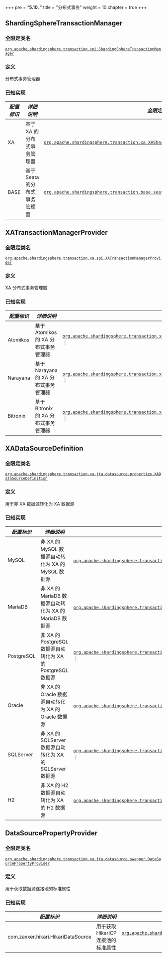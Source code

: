 +++
pre = "<b>5.10. </b>"
title = "分布式事务"
weight = 10
chapter = true
+++

## ShardingSphereTransactionManager

### 全限定类名

[`org.apache.shardingsphere.transaction.spi.ShardingSphereTransactionManager`](https://github.com/apache/shardingsphere/blob/master/kernel/transaction/api/src/main/java/org/apache/shardingsphere/transaction/spi/ShardingSphereTransactionManager.java)

### 定义

分布式事务管理器

### 已知实现

| *配置标识* | *详细说明*             | *全限定类名*                                                                                                                                                                                                                                                                                                    |
|--------|--------------------|------------------------------------------------------------------------------------------------------------------------------------------------------------------------------------------------------------------------------------------------------------------------------------------------------------|
| XA     | 基于 XA 的分布式事务管理器    | [`org.apache.shardingsphere.transaction.xa.XAShardingSphereTransactionManager`](https://github.com/apache/shardingsphere/blob/master/kernel/transaction/type/xa/core/src/main/java/org/apache/shardingsphere/transaction/xa/XAShardingSphereTransactionManager.java)                                       |
| BASE   | 基于 Seata 的分布式事务管理器 | [`org.apache.shardingsphere.transaction.base.seata.at.SeataATShardingSphereTransactionManager`](https://github.com/apache/shardingsphere/blob/master/kernel/transaction/type/base/seata-at/src/main/java/org/apache/shardingsphere/transaction/base/seata/at/SeataATShardingSphereTransactionManager.java) |

## XATransactionManagerProvider

### 全限定类名

[`org.apache.shardingsphere.transaction.xa.spi.XATransactionManagerProvider`](https://github.com/apache/shardingsphere/blob/master/kernel/transaction/type/xa/spi/src/main/java/org/apache/shardingsphere/transaction/xa/spi/XATransactionManagerProvider.java)

### 定义

XA 分布式事务管理器

### 已知实现

| *配置标识*   | *详细说明*                    | *全限定类名*                                                                                                                                                                                                                                                                                                                   |
|----------|---------------------------|---------------------------------------------------------------------------------------------------------------------------------------------------------------------------------------------------------------------------------------------------------------------------------------------------------------------------|
| Atomikos | 基于 Atomikos 的 XA 分布式事务管理器 | [`org.apache.shardingsphere.transaction.xa.atomikos.manager.AtomikosTransactionManagerProvider`](https://github.com/apache/shardingsphere/blob/master/kernel/transaction/type/xa/provider/atomikos/src/main/java/org/apache/shardingsphere/transaction/xa/atomikos/manager/AtomikosTransactionManagerProvider.java) ｜     |
| Narayana | 基于 Narayana 的 XA 分布式事务管理器 | [`org.apache.shardingsphere.transaction.xa.narayana.manager.NarayanaXATransactionManagerProvider`](https://github.com/apache/shardingsphere/blob/master/kernel/transaction/type/xa/provider/narayana/src/main/java/org/apache/shardingsphere/transaction/xa/narayana/manager/NarayanaXATransactionManagerProvider.java) ｜ |
| Bitronix | 基于 Bitronix 的 XA 分布式事务管理器 | [`org.apache.shardingsphere.transaction.xa.bitronix.manager.BitronixXATransactionManagerProvider`](https://github.com/apache/shardingsphere/blob/master/kernel/transaction/type/xa/provider/bitronix/src/main/java/org/apache/shardingsphere/transaction/xa/bitronix/manager/BitronixXATransactionManagerProvider.java) ｜ |

## XADataSourceDefinition

### 全限定类名

[`org.apache.shardingsphere.transaction.xa.jta.datasource.properties.XADataSourceDefinition`](https://github.com/apache/shardingsphere/blob/master/kernel/transaction/type/xa/core/src/main/java/org/apache/shardingsphere/transaction/xa/jta/datasource/properties/XADataSourceDefinition.java)

### 定义

用于非 XA 数据源转化为 XA 数据源

### 已知实现 

| *配置标识*     | *详细说明*                                         | *全限定类名*                                                                                                                                                                                                                                                                                                                                |
|------------|------------------------------------------------|----------------------------------------------------------------------------------------------------------------------------------------------------------------------------------------------------------------------------------------------------------------------------------------------------------------------------------------|
| MySQL      | 非 XA 的 MySQL 数据源自动转化为 XA 的 MySQL 数据源           | [`org.apache.shardingsphere.transaction.xa.jta.datasource.properties.dialect.MySQLXADataSourceDefinition`](https://github.com/apache/shardingsphere/blob/master/kernel/transaction/type/xa/core/src/main/java/org/apache/shardingsphere/transaction/xa/jta/datasource/properties/dialect/MySQLXADataSourceDefinition.java) ｜           |
| MariaDB    | 非 XA 的 MariaDB 数据源自动转化为 XA 的 MariaDB 数据源       | [`org.apache.shardingsphere.transaction.xa.jta.datasource.properties.dialect.MariaDBXADataSourceDefinition`](https://github.com/apache/shardingsphere/blob/master/kernel/transaction/type/xa/core/src/main/java/org/apache/shardingsphere/transaction/xa/jta/datasource/properties/dialect/MariaDBXADataSourceDefinition.java) ｜       |
| PostgreSQL | 非 XA 的 PostgreSQL 数据源自动转化为 XA 的 PostgreSQL 数据源 | [`org.apache.shardingsphere.transaction.xa.jta.datasource.properties.dialect.PostgreSQLXADataSourceDefinition`](https://github.com/apache/shardingsphere/blob/master/kernel/transaction/type/xa/core/src/main/java/org/apache/shardingsphere/transaction/xa/jta/datasource/properties/dialect/PostgreSQLXADataSourceDefinition.java) ｜ |
| Oracle     | 非 XA 的 Oracle 数据源自动转化为 XA 的 Oracle 数据源         | [`org.apache.shardingsphere.transaction.xa.jta.datasource.properties.dialect.OracleXADataSourceDefinition`](https://github.com/apache/shardingsphere/blob/master/kernel/transaction/type/xa/core/src/main/java/org/apache/shardingsphere/transaction/xa/jta/datasource/properties/dialect/OracleXADataSourceDefinition.java) ｜         |
| SQLServer  | 非 XA 的 SQLServer 数据源自动转化为 XA 的 SQLServer 数据源   | [`org.apache.shardingsphere.transaction.xa.jta.datasource.properties.dialect.SQLServerXADataSourceDefinition`](https://github.com/apache/shardingsphere/blob/master/kernel/transaction/type/xa/core/src/main/java/org/apache/shardingsphere/transaction/xa/jta/datasource/properties/dialect/SQLServerXADataSourceDefinition.java) ｜   |
| H2         | 非 XA 的 H2 数据源自动转化为 XA 的 H2 数据源                 | [`org.apache.shardingsphere.transaction.xa.jta.datasource.properties.dialect.H2XADataSourceDefinition`](https://github.com/apache/shardingsphere/blob/master/kernel/transaction/type/xa/core/src/main/java/org/apache/shardingsphere/transaction/xa/jta/datasource/properties/dialect/H2XADataSourceDefinition.java) ｜                 |

## DataSourcePropertyProvider

### 全限定类名

[`org.apache.shardingsphere.transaction.xa.jta.datasource.swapper.DataSourcePropertyProvider`](https://github.com/apache/shardingsphere/blob/master/kernel/transaction/type/xa/core/src/main/java/org/apache/shardingsphere/transaction/xa/jta/datasource/swapper/DataSourcePropertyProvider.java)

### 定义

用于获取数据源连接池的标准属性

### 已知实现

| *配置标识*                             | *详细说明*                 | *全限定类名*                                                                                                                                                                                                                                                                                                    |
|------------------------------------|------------------------|------------------------------------------------------------------------------------------------------------------------------------------------------------------------------------------------------------------------------------------------------------------------------------------------------------|
| com.zaxxer.hikari.HikariDataSource | 用于获取 HikariCP 连接池的标准属性 | [`org.apache.shardingsphere.transaction.xa.jta.datasource.swapper.impl.HikariCPPropertyProvider`](https://github.com/apache/shardingsphere/blob/master/kernel/transaction/type/xa/core/src/main/java/org/apache/shardingsphere/transaction/xa/jta/datasource/swapper/impl/HikariCPPropertyProvider.java) ｜ |
